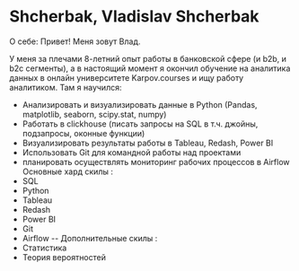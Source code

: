 # Shcherbak, Vladislav Shcherbak


О себе:
Привет! Меня зовут Влад.

У меня за плечами 8-летний опыт работы в банковской сфере (и b2b, и b2c сегменты), а в настоящий момент я окончил обучение на аналитика данных в онлайн университете Karpov.courses и ищу работу аналитиком.
Там я научился:
- Анализировать и визуализировать данные в Python (Pandas, matplotlib, seaborn, scipy.stat, numpy)
- Работать в clickhouse (писать запросы на SQL в т.ч. джойны, подзапросы, оконные функции)
- Визуализировать результаты работы в Tableau, Redash, Power BI
- Использовать Git для командной работы над проектами
- планировать осуществлять мониторинг рабочих процессов в Airflow
Основные хард скилы :
- SQL
- Python
- Tableau
- Redash
- Power BI
- Git
- Airflow
--
Дополнительные скилы :
- Cтатистика
- Теория вероятностей
